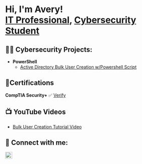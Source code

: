 <h1>Hi, I'm Avery! <br/><a href="https://www.linkedin.com/in/averymathis/">IT Professional</a>, <a href="https://github.com/AveryCyberProjects">Cybersecurity Student</a>


<h2>👨‍💻 Cybersecurity Projects:</h2>

- <b>PowerShell</b>
  - [Active Directory Bulk User Creation w/Powershell Script](https://github.com/AveryCyberProjects/Active-Directory-Bulk-User-Creation-PowerShell)

<h2>📜Certifications</h2>
<b>CompTIA Security+</b> ✅ <a href="https://www.credly.com/badges/398fb324-0119-4094-bbee-26f9aefbb7fa/linked_in?t=s6e8tf">Verify</a>

<h2>📺 YouTube Videos</h2>

- [Bulk User Creation Tutorial Video](https://youtu.be/fSEVgtmyPbs)


<h2> 🤳 Connect with me:</h2>

[<img align="left" alt="AveryMathis | LinkedIn" width="22px" src="https://cdn.jsdelivr.net/npm/simple-icons@v3/icons/linkedin.svg" />][linkedin]

[linkedin]: https://www.linkedin.com/in/averymathis/
<!--
**joshmadakor1/joshmadakor1** is a ✨ _special_ ✨ repository because its `README.md` (this file) appears on your GitHub profile.

Here are some ideas to get you started:

- 🔭 I’m currently working on ...
- 🌱 I’m currently learning ...
- 👯 I’m looking to collaborate on ...
- 🤔 I’m looking for help with ...
- 💬 Ask me about ...
- 📫 How to reach me: ...
- 😄 Pronouns: ...
- ⚡ Fun fact: ...
-->
